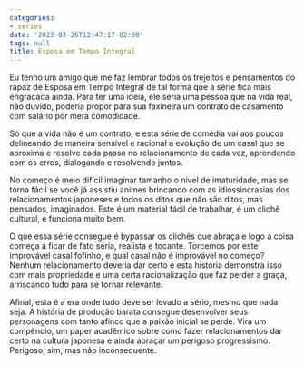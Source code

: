 ```yaml
---
categories:
- series
date: '2023-03-26T12:47:17-02:00'
tags: null
title: Esposa em Tempo Integral
---
```


Eu tenho um amigo que me faz lembrar todos os trejeitos e pensamentos do rapaz de Esposa em Tempo Integral de tal forma que a série fica mais engraçada ainda. Para ter uma ideia, ele seria uma pessoa que na vida real, não duvido, poderia propor para sua faxineira um contrato de casamento com salário por mera comodidade.

Só que a vida não é um contrato, e esta série de comédia vai aos poucos delineando de maneira sensível e racional a evolução de um casal que se aproxima e resolve cada passo no relacionamento de cada vez, aprendendo com os erros, dialogando e resolvendo juntos.

No começo é meio difícil imaginar tamanho o nível de imaturidade, mas se torna fácil se você já assistiu animes brincando com as idiossincrasias dos relacionamentos japoneses e todos os ditos que não são ditos, mas pensados, imaginados. Este é um material fácil de trabalhar, é um clichê cultural, e funciona muito bem.

O que essa série consegue é bypassar os clichês que abraça e logo a coisa começa a ficar de fato séria, realista e tocante. Torcemos por este improvável casal fofinho, e qual casal não é improvável no começo? Nenhum relacionamento deveria dar certo e esta história demonstra isso com mais propriedade e uma certa racionalização que faz perder a graça, arriscando tudo para se tornar relevante.

Afinal, esta é a era onde tudo deve ser levado a sério, mesmo que nada seja. A história de produção barata consegue desenvolver seus personagens com tanto afinco que a paixão inicial se perde. Vira um compêndio, um paper acadêmico sobre como fazer relacionamentos dar certo na cultura japonesa e ainda abraçar um perigoso progressismo. Perigoso, sim, mas não inconsequente.
